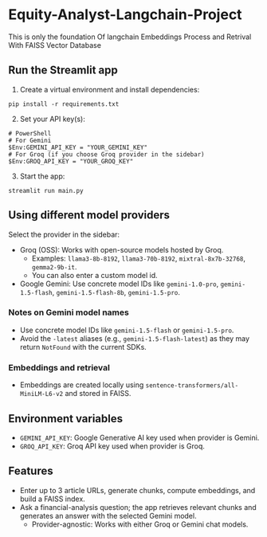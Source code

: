 # Equity-Analyst-Langchain-Project
This is only the foundation Of langchain Embeddings Process and Retrival With FAISS Vector Database

## Run the Streamlit app

1. Create a virtual environment and install dependencies:

```
pip install -r requirements.txt
```

2. Set your API key(s):

```
# PowerShell
# For Gemini
$Env:GEMINI_API_KEY = "YOUR_GEMINI_KEY"
# For Groq (if you choose Groq provider in the sidebar)
$Env:GROQ_API_KEY = "YOUR_GROQ_KEY"
```

3. Start the app:

```
streamlit run main.py
```

## Using different model providers

Select the provider in the sidebar:

- Groq (OSS): Works with open-source models hosted by Groq.
	- Examples: `llama3-8b-8192`, `llama3-70b-8192`, `mixtral-8x7b-32768`, `gemma2-9b-it`.
	- You can also enter a custom model id.
- Google Gemini: Use concrete model IDs like `gemini-1.0-pro`, `gemini-1.5-flash`, `gemini-1.5-flash-8b`, `gemini-1.5-pro`.

### Notes on Gemini model names

- Use concrete model IDs like `gemini-1.5-flash` or `gemini-1.5-pro`.
- Avoid the `-latest` aliases (e.g., `gemini-1.5-flash-latest`) as they may return `NotFound` with the current SDKs.

### Embeddings and retrieval

- Embeddings are created locally using `sentence-transformers/all-MiniLM-L6-v2` and stored in FAISS.

## Environment variables

- `GEMINI_API_KEY`: Google Generative AI key used when provider is Gemini.
- `GROQ_API_KEY`: Groq API key used when provider is Groq.

## Features

- Enter up to 3 article URLs, generate chunks, compute embeddings, and build a FAISS index.
- Ask a financial-analysis question; the app retrieves relevant chunks and generates an answer with the selected Gemini model.
	- Provider-agnostic: Works with either Groq or Gemini chat models.